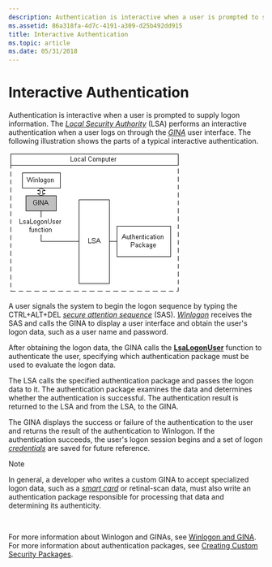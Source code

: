 ```yaml
---
description: Authentication is interactive when a user is prompted to supply logon information. The Local Security Authority (LSA) performs an interactive authentication when a user logs on through the GINA user interface.
ms.assetid: 86a318fa-4d7c-4191-a309-d25b492dd915
title: Interactive Authentication
ms.topic: article
ms.date: 05/31/2018
---
```


# Interactive Authentication

Authentication is interactive when a user is prompted to supply logon information. The [*Local Security Authority*](../secgloss/l-gly.md) (LSA) performs an interactive authentication when a user logs on through the [*GINA*](../secgloss/g-gly.md) user interface. The following illustration shows the parts of a typical interactive authentication.

![interactive authentication](images/lsaint3.png)

A user signals the system to begin the logon sequence by typing the CTRL+ALT+DEL [*secure attention sequence*](../secgloss/s-gly.md) (SAS). [*Winlogon*](../secgloss/w-gly.md) receives the SAS and calls the GINA to display a user interface and obtain the user's logon data, such as a user name and password.

After obtaining the logon data, the GINA calls the [**LsaLogonUser**](/windows/desktop/api/Ntsecapi/nf-ntsecapi-lsalogonuser) function to authenticate the user, specifying which authentication package must be used to evaluate the logon data.

The LSA calls the specified authentication package and passes the logon data to it. The authentication package examines the data and determines whether the authentication is successful. The authentication result is returned to the LSA and from the LSA, to the GINA.

The GINA displays the success or failure of the authentication to the user and returns the result of the authentication to Winlogon. If the authentication succeeds, the user's logon session begins and a set of logon [*credentials*](../secgloss/c-gly.md) are saved for future reference.

> [!Note]  
> In general, a developer who writes a custom GINA to accept specialized logon data, such as a [*smart card*](../secgloss/s-gly.md) or retinal-scan data, must also write an authentication package responsible for processing that data and determining its authenticity.

 

For more information about Winlogon and GINAs, see [Winlogon and GINA](winlogon-and-gina.md). For more information about authentication packages, see [Creating Custom Security Packages](creating-custom-security-packages.md).

 

 
